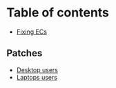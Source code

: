 # Table of contents

* [Fixing ECs](README.md)

## Patches

* [Desktop users](/desktop-ec.md)
* [Laptops users](/laptop-ec.md)
